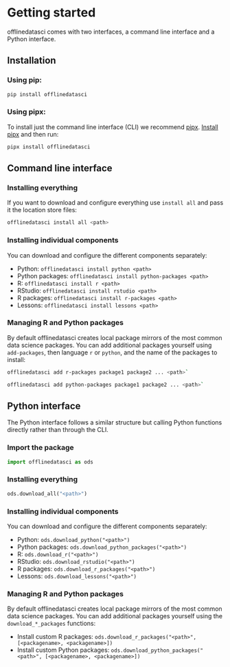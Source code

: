 # Getting started

offlinedatasci comes with two interfaces, a command line interface and a Python interface.

## Installation

### Using pip:

```sh
pip install offlinedatasci
```

### Using pipx:

To install just the command line interface (CLI) we recommend [pipx](https://pipx.pypa.io/). [Install pipx](https://pipx.pypa.io/stable/installation/) and then run:

```sh
pipx install offlinedatasci
```

## Command line interface

### Installing everything

If you want to download and configure everything use `install all` and pass it the location store files:

```sh
offlinedatasci install all <path>
```

### Installing individual components

You can download and configure the different components separately:

* Python: `offlinedatasci install python <path>`
* Python packages: `offlinedatasci install python-packages <path>`
* R: `offlinedatasci install r <path>`
* RStudio: `offlinedatasci install rstudio <path>`
* R packages: `offlinedatasci install r-packages <path>`
* Lessons: `offlinedatasci install lessons <path>`

### Managing R and Python packages

By default offlinedatasci creates local package mirrors of the most common data science packages.
You can add additional packages yourself using `add-packages`, then language `r` or `python`, and the name of the packages to install:

```sh
offlinedatasci add r-packages package1 package2 ... <path>`
```

```sh
offlinedatasci add python-packages package1 package2 ... <path>`
```

## Python interface

The Python interface follows a similar structure but calling Python
functions directly rather than through the CLI.

### Import the package

```python
import offlinedatasci as ods
```

### Installing everything

```python
ods.download_all("<path>")
```

### Installing individual components

You can download and configure the different components separately:

- Python: `ods.download_python("<path>")`
- Python packages: `ods.download_python_packages("<path>")`
- R: `ods.download_r("<path>")`
- RStudio: `ods.download_rstudio("<path>")`
- R packages: `ods.download_r_packages("<path>")`
- Lessons: `ods.download_lessons("<path>")`

### Managing R and Python packages

By default offlinedatasci creates local package mirrors of the most common data science packages.
You can add additional packages yourself using the `download_*_packages` functions:

- Install custom R packages: `ods.download_r_packages("<path>", [<packagename>, <packagename>])`
- Install custom Python packages: `ods.download_python_packages("<path>", [<packagename>, <packagename>])`
